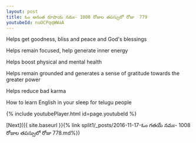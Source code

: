 ```yaml
---
layout: post
title: ఓం అనంత రూపాయ నమః- 1008 రోజుల తపస్సులో రోజు  779
youtubeId: nuOCPqqWWaA
---
```

 
 
Helps get goodness, bliss and peace and God's blessings
 
Helps remain focused, help generate inner energy 
 
Helps boost physical and mental health 
 
Helps remain grounded and generates a sense of gratitude towards the greater power 
 
Helps reduce bad karma
 
How to learn English in your sleep for telugu people
 
 
 
 


{% include youtubePlayer.html id=page.youtubeId %}
 
[Next]({{ site.baseurl }}{% link split1/_posts/2016-11-17-ఓం గతయే నమః- 1008 రోజుల తపస్సులో రోజు  778.md%})
 
